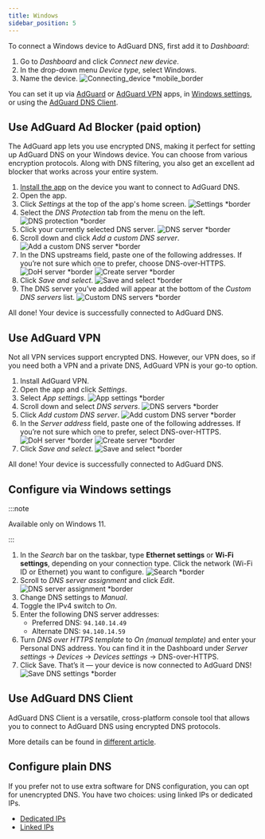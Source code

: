 ```yaml
---
title: Windows
sidebar_position: 5
---
```


To connect a Windows device to AdGuard DNS, first add it to *Dashboard*:

1. Go to *Dashboard* and click *Connect new device*.
1. In the drop-down menu *Device type*, select Windows.
1. Name the device.
    ![Connecting_device *mobile_border](https://cdn.adtidy.org/content/kb/dns/private/new_dns/connect/windows_ab/choose_windows.png)

You can set it up via [AdGuard](#use-adguard-ad-blocker-paid-option) or [AdGuard VPN](#use-adguard-vpn) apps, in [Windows settings](#configure-via-windows-settings), or using the [AdGuard DNS Client](#use-adguard-dns-client).

## Use AdGuard Ad Blocker (paid option)

The AdGuard app lets you use encrypted DNS, making it perfect for setting up AdGuard DNS on your Windows device. You can choose from various encryption protocols. Along with DNS filtering, you also get an excellent ad blocker that works across your entire system.

1. [Install the app](https://adguard.com/adguard-windows/overview.html) on the device you want to connect to AdGuard DNS.
1. Open the app.
1. Click *Settings* at the top of the app's home screen.
    ![Settings *border](https://cdn.adtidy.org/content/kb/dns/private/new_dns/connect/windows_ab/windows_step3.png)
1. Select the *DNS Protection* tab from the menu on the left.
    ![DNS protection *border](https://cdn.adtidy.org/content/kb/dns/private/new_dns/connect/windows_ab/windows_step4.png)
1. Click your currently selected DNS server.
    ![DNS server *border](https://cdn.adtidy.org/content/kb/dns/private/new_dns/connect/windows_ab/windows_step5.png)
1. Scroll down and click *Add a custom DNS server*.
    ![Add a custom DNS server *border](https://cdn.adtidy.org/content/kb/dns/private/new_dns/connect/windows_ab/windows_step6.png)
1. In the DNS upstreams field, paste one of the following addresses. If you’re not sure which one to prefer, choose DNS-over-HTTPS.
    ![DoH server *border](https://cdn.adtidy.org/content/kb/dns/private/new_dns/connect/windows_ab/windows_step7_1.png)
    ![Create server *border](https://cdn.adtidy.org/content/kb/dns/private/new_dns/connect/windows_ab/windows_step7_2.png)
1. Click *Save and select*.
    ![Save and select *border](https://cdn.adtidy.org/content/kb/dns/private/new_dns/connect/windows_ab/windows_step8.png)
1. The DNS server you’ve added will appear at the bottom of the *Custom DNS servers* list.
    ![Custom DNS servers *border](https://cdn.adtidy.org/content/kb/dns/private/new_dns/connect/windows_ab/windows_step9.png)

All done! Your device is successfully connected to AdGuard DNS.

## Use AdGuard VPN

Not all VPN services support encrypted DNS. However, our VPN does, so if you need both a VPN and a private DNS, AdGuard VPN is your go-to option.

1. Install AdGuard VPN.
1. Open the app and click *Settings*.
1. Select *App settings*.
    ![App settings *border](https://cdn.adtidy.org/content/kb/dns/private/new_dns/connect/windows_vpn/windows_step4.png)
1. Scroll down and select *DNS servers*.
    ![DNS servers *border](https://cdn.adtidy.org/content/kb/dns/private/new_dns/connect/windows_vpn/windows_step5.png)
1. Click *Add custom DNS server*.
    ![Add custom DNS server *border](https://cdn.adtidy.org/content/kb/dns/private/new_dns/connect/windows_vpn/windows_step6.png)
1. In the *Server address* field, paste one of the following addresses. If you’re not sure which one to prefer, select DNS-over-HTTPS.
    ![DoH server *border](https://cdn.adtidy.org/content/kb/dns/private/new_dns/connect/windows_vpn/windows_step7_1.png)
    ![Create server *border](https://cdn.adtidy.org/content/kb/dns/private/new_dns/connect/windows_vpn/windows_step7_2.png)
1. Click *Save and select*.
    ![Save and select *border](https://cdn.adtidy.org/content/kb/dns/private/new_dns/connect/windows_vpn/windows_step8.png)

All done! Your device is successfully connected to AdGuard DNS.

## Configure via Windows settings

:::note

Available only on Windows 11.

:::

1. In the *Search* bar on the taskbar, type **Ethernet settings** or **Wi-Fi settings**, depending on your connection type.
Click the network (Wi-Fi ID or Ethernet) you want to configure.
    ![Search *border](https://cdn.adtidy.org/content/kb/dns/private/new_dns/connect/windows_ab/windows_settings_step_1.png)
1. Scroll to *DNS server assignment* and click *Edit*.
    ![DNS server assignment *border](https://cdn.adtidy.org/content/kb/dns/private/new_dns/connect/windows_ab/windows_settings_step_2.png)
1. Change DNS settings to *Manual*.
1. Toggle the IPv4 switch to *On*.
1. Enter the following DNS server addresses:
    - Preferred DNS: `94.140.14.49`
    - Alternate DNS: `94.140.14.59`
1. Turn *DNS over HTTPS  template* to *On (manual template)* and enter your Personal DNS address. You can find it in the Dashboard under *Server settings* → *Devices* → *Devices settings* → DNS-over-HTTPS.
1. Click Save. That’s it — your device is now connected to AdGuard DNS!
    ![Save DNS settings *border](https://cdn.adtidy.org/content/kb/dns/private/new_dns/connect/windows_ab/windows_settings_done.png)

## Use AdGuard DNS Client

AdGuard DNS Client is a versatile, cross-platform console tool that allows you to connect to AdGuard DNS using encrypted DNS protocols.

More details can be found in [different article](/dns-client/overview/).

## Configure plain DNS

If you prefer not to use extra software for DNS configuration, you can opt for unencrypted DNS. You have two choices: using linked IPs or dedicated IPs.

- [Dedicated IPs](/private-dns/connect-devices/other-options/dedicated-ip.md)
- [Linked IPs](/private-dns/connect-devices/other-options/linked-ip.md)

